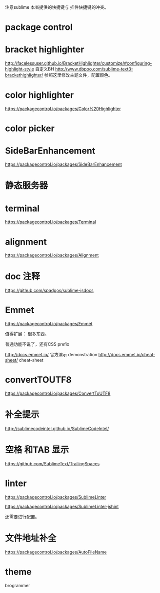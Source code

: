 注意sublime 本省提供的快捷键与 插件快捷键的冲突。

# package control

# bracket highlighter

http://facelessuser.github.io/BracketHighlighter/customize/#configuring-highlight-style 自定义BH 
http://www.dbpoo.com/sublime-text3-brackethighlighter/ 参照这里修改主题文件，配置颜色。


# color highlighter

https://packagecontrol.io/packages/Color%20Highlighter

# color picker

# SideBarEnhancement

https://packagecontrol.io/packages/SideBarEnhancement


# 静态服务器 

# terminal

https://packagecontrol.io/packages/Terminal


# alignment

https://packagecontrol.io/packages/Alignment

# doc 注释

https://github.com/spadgos/sublime-jsdocs

# Emmet

https://packagecontrol.io/packages/Emmet

值得扩展： 很多东西。

普通功能不说了，还有CSS prefix

http://docs.emmet.io/ 官方演示 demonstration
http://docs.emmet.io/cheat-sheet/  cheat-sheet


# convertTOUTF8

https://packagecontrol.io/packages/ConvertToUTF8

# 补全提示

http://sublimecodeintel.github.io/SublimeCodeIntel/

# 空格 和TAB  显示

https://github.com/SublimeText/TrailingSpaces 


# linter

https://packagecontrol.io/packages/SublimeLinter

https://packagecontrol.io/packages/SublimeLinter-jshint


还需要进行配置。


# 文件地址补全

https://packagecontrol.io/packages/AutoFileName


# theme

brogrammer

